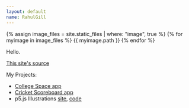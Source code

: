 ```yaml
---
layout: default
name: RahulGill
---
```



{% assign image_files = site.static_files | where: "image", true %}
{% for myimage in image_files %}
  {{ myimage.path }}
{% endfor %}


Hello.  

[This site's source](https://github.com/rahul-gill/Blog-and-Notes/)

My Projects:
- [College Space app](https://github.com/rahul-gill/College-Space)
- [Cricket Scoreboard app](https://github.com/rahul-gill/Scoreboard)
- p5.js Illustrations [site](https://rahul-gill.github.io/p5.js-codes/), [code](https://github.com/rahul-gill/p5.js-codes)
